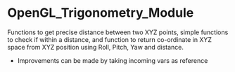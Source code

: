# OpenGL_Trigonometry_Module

Functions to get precise distance between two XYZ points, simple functions to check if within a distance, and function to return co-ordinate in XYZ space from XYZ position using Roll, Pitch, Yaw and distance.

* Improvements can be made by taking incoming vars as reference
